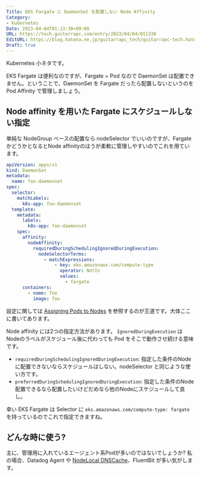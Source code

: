 ```yaml
---
Title: EKS Fargate に DaemonSet を配置しない Node Affinity
Category:
- Kubernetes
Date: 2023-04-04T01:13:30+09:00
URL: https://tech.guitarrapc.com/entry/2023/04/04/011330
EditURL: https://blog.hatena.ne.jp/guitarrapc_tech/guitarrapc-tech.hatenablog.com/atom/entry/4207112889977771931
Draft: true
---
```


Kubernetes 小ネタです。

EKS Fargate は便利なのですが、Fargate = Pod なので DaemonSet は配置できません。ということで、DaemonSet を Fargate だったら配置しないというのを Pod Affinity で管理しましょう。

## Node affinity を用いた Fargate にスケジュールしない指定

単純な NodeGroup ベースの配置なら nodeSelector でいいのですが、Fargate かどうかとなるとNode affinityのほうが柔軟に管理しやすいのでこれを用ています。

```yaml
apiVersion: apps/v1
kind: DaemonSet
metadata:
  name: foo-daemonset
spec:
  selector:
    matchLabels:
      k8s-app: foo-daemonset
  template:
    metadata:
      labels:
        k8s-app: foo-daemonset
    spec:
      affinity:
        nodeAffinity:
          requiredDuringSchedulingIgnoredDuringExecution:
            nodeSelectorTerms:
              - matchExpressions:
                  - key: eks.amazonaws.com/compute-type
                    operator: NotIn
                    values:
                      - fargate
      containers:
        - name: foo
          image: foo
```


設定に関しては [Assigning Pods to Nodes](https://kubernetes.io/docs/concepts/scheduling-eviction/assign-pod-node/) を参照するのが王道です。大体ここに書いてあります。

Node affinity には2つの指定方法があります。 `IgnoredDuringExecution` は Nodeのラベルがスケジュール後に代わっても Pod をそこで動作させ続ける意味です。

* `requiredDuringSchedulingIgnoredDuringExecution`: 指定した条件のNodeに配置できないならスケジュールはしない。nodeSelector と同じような使い方です。
* `preferredDuringSchedulingIgnoredDuringExecution`: 指定した条件のNode配置できるなら配置したいけどだめなら他のNodeにスケジュールして良し。

幸い EKS Fargate は Selector に `eks.amazonaws.com/compute-type: fargate` を持っているのでこれで指定できますね。

## どんな時に使う?

主に、管理用に入れているエージェント系Podが多いのではないでしょうか?
私の場合、Datadog Agent や [NodeLocal DNSCache](https://kubernetes.io/docs/tasks/administer-cluster/nodelocaldns/)、FluentBit が多い気がします。
